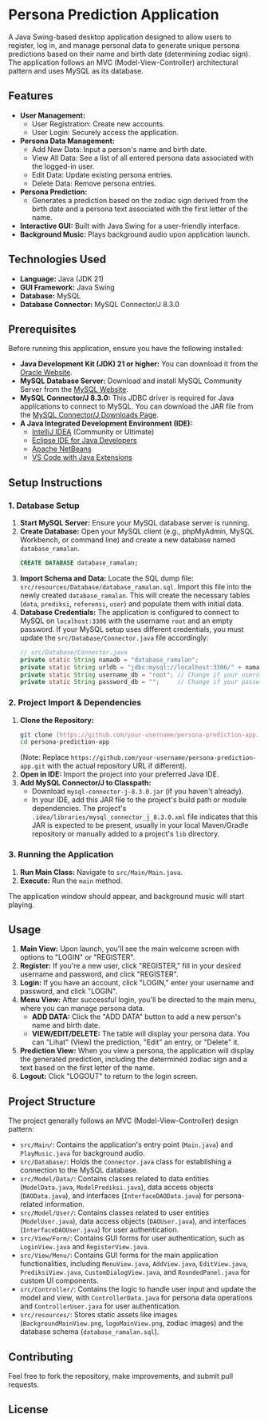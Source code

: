 # Persona Prediction Application

A Java Swing-based desktop application designed to allow users to register, log in, and manage personal data to generate unique persona predictions based on their name and birth date (determining zodiac sign). The application follows an MVC (Model-View-Controller) architectural pattern and uses MySQL as its database.

## Features

* **User Management:**
    * User Registration: Create new accounts.
    * User Login: Securely access the application.
* **Persona Data Management:**
    * Add New Data: Input a person's name and birth date.
    * View All Data: See a list of all entered persona data associated with the logged-in user.
    * Edit Data: Update existing persona entries.
    * Delete Data: Remove persona entries.
* **Persona Prediction:**
    * Generates a prediction based on the zodiac sign derived from the birth date and a persona text associated with the first letter of the name.
* **Interactive GUI:** Built with Java Swing for a user-friendly interface.
* **Background Music:** Plays background audio upon application launch.

## Technologies Used

* **Language:** Java (JDK 21)
* **GUI Framework:** Java Swing
* **Database:** MySQL
* **Database Connector:** MySQL Connector/J 8.3.0

## Prerequisites

Before running this application, ensure you have the following installed:

* **Java Development Kit (JDK) 21 or higher:** You can download it from the [Oracle Website](https://www.oracle.com/java/technologies/downloads/).
* **MySQL Database Server:** Download and install MySQL Community Server from the [MySQL Website](https://dev.mysql.com/downloads/mysql/).
* **MySQL Connector/J 8.3.0:** This JDBC driver is required for Java applications to connect to MySQL. You can download the JAR file from the [MySQL Connector/J Downloads Page](https://dev.mysql.com/downloads/connector/j/).
* **A Java Integrated Development Environment (IDE):**
    * [IntelliJ IDEA](https://www.jetbrains.com/idea/) (Community or Ultimate)
    * [Eclipse IDE for Java Developers](https://www.eclipse.org/downloads/packages/)
    * [Apache NetBeans](https://netbeans.apache.org/download/index.html)
    * [VS Code with Java Extensions](https://code.visualstudio.com/docs/java/java-tutorial)

## Setup Instructions

### 1. Database Setup

1.  **Start MySQL Server:** Ensure your MySQL database server is running.
2.  **Create Database:** Open your MySQL client (e.g., phpMyAdmin, MySQL Workbench, or command line) and create a new database named `database_ramalan`.
    ```sql
    CREATE DATABASE database_ramalan;
    ```
3.  **Import Schema and Data:**
    Locate the SQL dump file: `src/resources/Database/database_ramalan.sql`.
    Import this file into the newly created `database_ramalan`. This will create the necessary tables (`data`, `prediksi`, `referensi`, `user`) and populate them with initial data.
4.  **Database Credentials:** The application is configured to connect to MySQL on `localhost:3306` with the username `root` and an empty password. If your MySQL setup uses different credentials, you must update the `src/Database/Connector.java` file accordingly:
    ```java
    // src/Database/Connector.java
    private static String namadb = "database_ramalan";
    private static String urldb = "jdbc:mysql://localhost:3306/" + namadb;
    private static String username_db = "root"; // Change if your username is different
    private static String password_db = "";     // Change if your password is not empty
    ```

### 2. Project Import & Dependencies

1.  **Clone the Repository:**
    ```bash
    git clone [https://github.com/your-username/persona-prediction-app.git](https://github.com/your-username/persona-prediction-app.git)
    cd persona-prediction-app
    ```
    (Note: Replace `https://github.com/your-username/persona-prediction-app.git` with the actual repository URL if different).
2.  **Open in IDE:** Import the project into your preferred Java IDE.
3.  **Add MySQL Connector/J to Classpath:**
    * Download `mysql-connector-j-8.3.0.jar` (if you haven't already).
    * In your IDE, add this JAR file to the project's build path or module dependencies. The project's `.idea/libraries/mysql_connector_j_8.3.0.xml` file indicates that this JAR is expected to be present, usually in your local Maven/Gradle repository or manually added to a project's `lib` directory.

### 3. Running the Application

1.  **Run Main Class:** Navigate to `src/Main/Main.java`.
2.  **Execute:** Run the `main` method.

The application window should appear, and background music will start playing.

## Usage

1.  **Main View:** Upon launch, you'll see the main welcome screen with options to "LOGIN" or "REGISTER".
2.  **Register:** If you're a new user, click "REGISTER," fill in your desired username and password, and click "REGISTER".
3.  **Login:** If you have an account, click "LOGIN," enter your username and password, and click "LOGIN".
4.  **Menu View:** After successful login, you'll be directed to the main menu, where you can manage persona data.
    * **ADD DATA:** Click the "ADD DATA" button to add a new person's name and birth date.
    * **VIEW/EDIT/DELETE:** The table will display your persona data. You can "Lihat" (View) the prediction, "Edit" an entry, or "Delete" it.
5.  **Prediction View:** When you view a persona, the application will display the generated prediction, including the determined zodiac sign and a text based on the first letter of the name.
6.  **Logout:** Click "LOGOUT" to return to the login screen.

## Project Structure

The project generally follows an MVC (Model-View-Controller) design pattern:

* `src/Main/`: Contains the application's entry point (`Main.java`) and `PlayMusic.java` for background audio.
* `src/Database/`: Holds the `Connector.java` class for establishing a connection to the MySQL database.
* `src/Model/Data/`: Contains classes related to data entities (`ModelData.java`, `ModelPrediksi.java`), data access objects (`DAOData.java`), and interfaces (`InterfaceDAOData.java`) for persona-related information.
* `src/Model/User/`: Contains classes related to user entities (`ModelUser.java`), data access objects (`DAOUser.java`), and interfaces (`InterfaceDAOUser.java`) for user authentication.
* `src/View/Form/`: Contains GUI forms for user authentication, such as `LoginView.java` and `RegisterView.java`.
* `src/View/Menu/`: Contains GUI forms for the main application functionalities, including `MenuView.java`, `AddView.java`, `EditView.java`, `PrediksiView.java`, `CustomDialogView.java`, and `RoundedPanel.java` for custom UI components.
* `src/Controller/`: Contains the logic to handle user input and update the model and view, with `ControllerData.java` for persona data operations and `ControllerUser.java` for user authentication.
* `src/resources/`: Stores static assets like images (`BackgroundMainView.png`, `logoMainView.png`, zodiac images) and the database schema (`database_ramalan.sql`).

## Contributing

Feel free to fork the repository, make improvements, and submit pull requests.

## License
